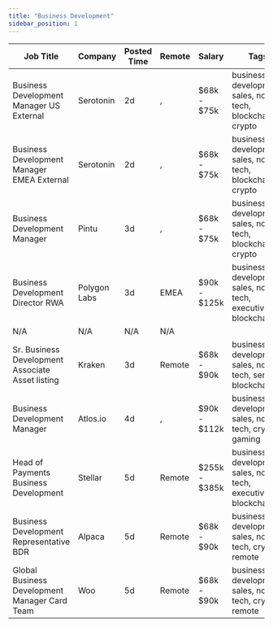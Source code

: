 ```yaml
---
title: "Business Development"
sidebar_position: 1
---
```


| Job Title | Company | Posted Time | Remote | Salary | Tags | Apply Link |
|-----------|---------|-------------|--------|--------|------|------------|
| Business Development Manager US External | Serotonin | 2d | , | $68k - $75k | business development, sales, non tech, blockchain, crypto | [Apply](https://web3.career/business-development-manager-us-external-serotonin/103082) |
| Business Development Manager EMEA External | Serotonin | 2d | , | $68k - $75k | business development, sales, non tech, blockchain, crypto | [Apply](https://web3.career/business-development-manager-emea-external-serotonin/103081) |
| Business Development Manager | Pintu | 3d | , | $68k - $75k | business development, sales, non tech, blockchain, crypto | [Apply](https://web3.career/business-development-manager-pintu/103058) |
| Business Development Director RWA | Polygon Labs | 3d | EMEA | $90k - $125k | business development, sales, non tech, executive, blockchain | [Apply](https://web3.career/business-development-director-rwa-polygonlabs/102991) |
| N/A | N/A | N/A | N/A |  |  | [Apply](https://web3.career/metana) |
| Sr. Business Development Associate Asset listing | Kraken | 3d | Remote | $68k - $90k | business development, sales, non tech, senior, blockchain | [Apply](https://web3.career/sr-business-development-associate-asset-listing-kraken/102985) |
| Business Development Manager | Atlos.io | 4d | , | $90k - $112k | business development, sales, non tech, crypto, gaming | [Apply](https://web3.career/business-development-manager-atlos-io/102935) |
| Head of Payments Business Development | Stellar | 5d | Remote | $255k - $385k | business development, sales, non tech, executive, blockchain | [Apply](https://web3.career/head-of-payments-business-development-stellar/97571) |
| Business Development Representative BDR | Alpaca | 5d | Remote | $68k - $90k | business development, sales, non tech, crypto, remote | [Apply](https://web3.career/business-development-representative-bdr-alpaca/102460) |
| Global Business Development Manager Card Team | Woo | 5d | Remote | $68k - $90k | business development, sales, non tech, crypto, remote | [Apply](https://web3.career/global-business-development-manager-card-team-woo/95645) |
